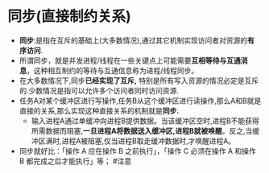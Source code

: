 # 同步(直接制约关系)
- **同步**:是指在互斥的基础上(大多数情况),通过其它机制实现访问者对资源的**有序访问**.
- 所谓同步，就是并发进程/线程在一些关键点上可能需要**互相等待与互通消息**，这种相互制约的等待与互通信息称为进程/线程同步。
- 在大多数情况下,同步**已经实现了互斥,** 特别是所有写入资源的情况必定是互斥的.少数情况是指可以允许多个访问者同时访问资源.
- 任务A对某个缓冲区进行写操作,任务B从这个缓冲区进行读操作,那么A和B就是直接的关系,那么实现这种直接关系的机制就是**同步.**
	- 输入进程A通过单缓冲向进程B提供数据。当该缓冲区空时,进程B不能获得所需数据而阻塞,**一旦进程A将数据送入缓冲区,进程B就被唤醒**。反之,当缓冲区满时,进程A被阻塞,仅当进程B取走缓冲数据时,才唤醒进程A。
- 同步就好比：「操作 A 应在操作 B 之前执行」，「操作 C 必须在操作 A 和操作 B 都完成之后才能执行」等； #注意